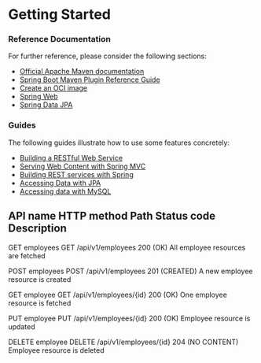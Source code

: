 # Getting Started

### Reference Documentation
For further reference, please consider the following sections:

* [Official Apache Maven documentation](https://maven.apache.org/guides/index.html)
* [Spring Boot Maven Plugin Reference Guide](https://docs.spring.io/spring-boot/docs/3.0.5/maven-plugin/reference/html/)
* [Create an OCI image](https://docs.spring.io/spring-boot/docs/3.0.5/maven-plugin/reference/html/#build-image)
* [Spring Web](https://docs.spring.io/spring-boot/docs/3.0.5/reference/htmlsingle/#web)
* [Spring Data JPA](https://docs.spring.io/spring-boot/docs/3.0.5/reference/htmlsingle/#data.sql.jpa-and-spring-data)

### Guides
The following guides illustrate how to use some features concretely:

* [Building a RESTful Web Service](https://spring.io/guides/gs/rest-service/)
* [Serving Web Content with Spring MVC](https://spring.io/guides/gs/serving-web-content/)
* [Building REST services with Spring](https://spring.io/guides/tutorials/rest/)
* [Accessing Data with JPA](https://spring.io/guides/gs/accessing-data-jpa/)
* [Accessing data with MySQL](https://spring.io/guides/gs/accessing-data-mysql/)



API name                HTTP method           Path                          Status code             Description
----------------------------------------------------------------------------------------------------------------------

GET employees           GET                   /api/v1/employees             200 (OK)                All employee resources are fetched

POST employees          POST                  /api/v1/employees             201 (CREATED)           A new employee resource is created

GET employee            GET                   /api/v1/employees/{id}        200 (OK)                One employee resource is fetched

PUT employee            PUT                   /api/v1/employees/{id}        200 (OK)                Employee resource is updated

DELETE employee         DELETE                /api/v1/employees/{id}        204 (NO CONTENT)        Employee resource is deleted
